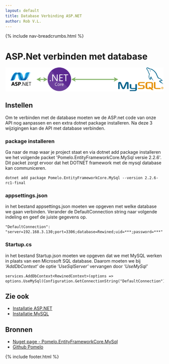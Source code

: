 ```yaml
---
layout: default
title: Database Verbinding ASP.NET 
author: Rob V.L.
---
```


{% include nav-breadcrumbs.html %}

# ASP.Net verbinden met database
![DBs](../../media/logo/asp_db.png)


## Instellen
Om te verbinden met de database moeten we de ASP.net code van onze API nog aanpassen en een extra dotnet package installeren. Na deze 3 wijzigingen kan de API met database verbinden.

### package installeren
Ga naar de map waar je project staat en via dotnet add package installeren we het volgende packet 'Pomelo.EntityFrameworkCore.MySql versie 2.2.6'. Dit packet zorgt ervoor dat het DOTNET framework met de mysql database kan communiceren.
```
dotnet add package Pomelo.EntityFrameworkCore.MySql --version 2.2.6-rc1-final
```
### appsettings.json
in het bestand appsettings.json moeten we opgeven met welke database we gaan verbinden. 
Verander de DefaultConnection string naar volgende indeling en geef de juiste gegevens op.
```
"DefaultConnection": "server=192.168.3.130;port=3306;database=Rewined;uid=***;password=***"
```

### Startup.cs
in het bestand Startup.json moeten we opgeven dat we met MySQL werken in plaats van een Microsoft SQL database.
Daarom moeten we bij *'AddDbContext'* de optie *'UseSqlServer'* vervangen door *'UseMySql'*
```
services.AddDbContext<RewinedContext>(options =>  options.UseMySql(Configuration.GetConnectionString("DefaultConnection")));
```

## Zie ook
* [Installatie ASP.NET](/{{site.RepoName}}/CCS/ASP_net/)
* [Installatie MySQL](/{{site.RepoName}}/CCS/MySQL/)


## Bronnen
* [Nuget page - Pomelo.EntityFrameworkCore.MySql](https://www.nuget.org/packages/Pomelo.EntityFrameworkCore.MySql/2.2.6)
* [Github Pomelo](https://github.com/PomeloFoundation/Pomelo.EntityFrameworkCore.MySql)

{% include footer.html %}
